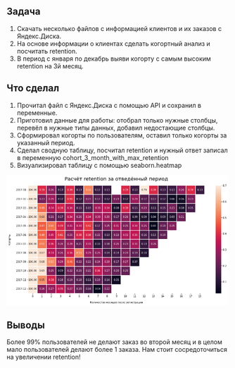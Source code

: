 <h2>Задача</h2>

1. Скачать несколько файлов с информацией клиентов и их заказов с Яндекс.Диска.
2. На основе информации о клиентах сделать когортный анализ и посчитать retention.
3. В период с января по декабрь выяви когорту с самым высоким retention на 3й месяц.

<h2>Что сделал</h2>

1. Прочитал файл с Яндекс.Диска с помощью API и сохранил в переменные.
2. Приготовил данные для работы: отобрал только нужные столбцы, перевёл в нужные типы данных, добавил недостающие столбцы.
3. Сформировал когорты по пользователям, оставил только когорты за указанный период.
4. Сделал сводную таблицу, посчитал retention и нужный ответ записал в переменную cohort_3_month_with_max_retention
5. Визуализировал таблицу с помощью seaborn.heatmap

![Retention](cohort.png)

<h2>Выводы</h2>

Более 99% пользователей не делают заказ во второй месяц и в целом мало пользователей делают более 1 заказа. Нам стоит сосредоточиться на увеличении retention!
